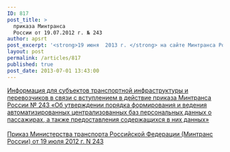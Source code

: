 ```yaml
---
ID: 817
post_title: >
  приказа Минтранса
  России от 19.07.2012 г. № 243
author: apsrt
post_excerpt: '<strong>19 июня  2013 г. </strong> на сайте Минтранса России размещена информация для субъектов транспортной инфраструктуры и перевозчиков в связи со  вступлением в действие с 01.07.2013 г. приказа Минтранса России от 19.07.2012 г. № 243 «Об утверждении порядка формирования и ведения автоматизированных централизованных баз персональных данных о пассажирах, а также предоставления содержащихся в них данных».'
layout: post
permalink: /articles/817
published: true
post_date: 2013-07-01 13:43:00
---
```

<a href="http://www.apsrt.ru/docs/zr11.doc"><span style="text-decoration:underline;"> Информация для субъектов транспортной инфраструктуры и перевозчиков в связи с вступлением в действие приказа Минтранса России № 243 «Об утверждении порядка формирования и ведения автоматизированных централизованных баз персональных данных о пассажирах, а также предоставления содержащихся в них данных» </span></a><br />
<br />
 <a href="http://www.apsrt.ru/docs/zr12.doc"><span style="text-decoration:underline;"> Приказ Министерства транспорта Российской Федерации (Минтранс России) от 19 июля 2012 г. N 243</span></a>